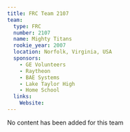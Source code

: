 ```yaml
---
title: FRC Team 2107
team:
  type: FRC
  number: 2107
  name: Mighty Titans
  rookie_year: 2007
  location: Norfolk, Virginia, USA
  sponsors:
    - GE Volunteers
    - Raytheon
    - BAE Systems
    - Lake Taylor High
    - Home School
  links:
    Website: 
---
```

No content has been added for this team